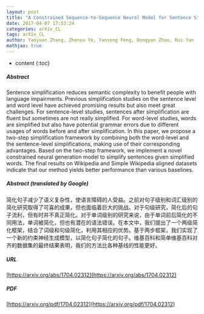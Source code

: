 ```yaml
---
layout: post
title: "A Constrained Sequence-to-Sequence Neural Model for Sentence Simplification"
date: 2017-04-07 17:53:24
categories: arXiv_CL
tags: arXiv_CL
author: Yaoyuan Zhang, Zhenxu Ye, Yansong Feng, Dongyan Zhao, Rui Yan
mathjax: true
---
```


* content
{:toc}

##### Abstract
Sentence simplification reduces semantic complexity to benefit people with language impairments. Previous simplification studies on the sentence level and word level have achieved promising results but also meet great challenges. For sentence-level studies, sentences after simplification are fluent but sometimes are not really simplified. For word-level studies, words are simplified but also have potential grammar errors due to different usages of words before and after simplification. In this paper, we propose a two-step simplification framework by combining both the word-level and the sentence-level simplifications, making use of their corresponding advantages. Based on the two-step framework, we implement a novel constrained neural generation model to simplify sentences given simplified words. The final results on Wikipedia and Simple Wikipedia aligned datasets indicate that our method yields better performance than various baselines.

##### Abstract (translated by Google)
简化句子减少了语义复杂性，使语言障碍的人受益。之前对句子级别和词汇级别的简化研究取得了可喜的成果，但也面临着巨大的挑战。对于句级研究，简化后的句子流利，但有时并不真正简化。对于单词级别的研究来说，由于单词前后简化的不同用法，单词被简化，但也有潜在的语法错误。在本文中，我们提出了一个两级简化框架，结合了词级和句级简化，利用其相应的优势。基于两步框架，我们实现了一个新的约束神经生成模型，以简化句子简化的句子。维基百科和简单维基百科对齐的数据集的最终结果表明，我们的方法比各种基线的性能更好。

##### URL
[https://arxiv.org/abs/1704.02312](https://arxiv.org/abs/1704.02312)

##### PDF
[https://arxiv.org/pdf/1704.02312](https://arxiv.org/pdf/1704.02312)

